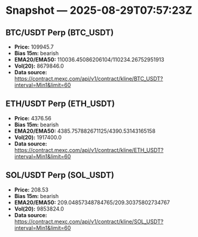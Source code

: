 # Snapshot — 2025-08-29T07:57:23Z

## BTC/USDT Perp (BTC_USDT)
- **Price:** 109945.7
- **Bias 15m:** bearish
- **EMA20/EMA50:** 110036.45086206104/110234.26752951913
- **Vol(20):** 8679846.0
- **Data source:** https://contract.mexc.com/api/v1/contract/kline/BTC_USDT?interval=Min1&limit=60

## ETH/USDT Perp (ETH_USDT)
- **Price:** 4376.56
- **Bias 15m:** bearish
- **EMA20/EMA50:** 4385.757882671125/4390.53143165158
- **Vol(20):** 1917400.0
- **Data source:** https://contract.mexc.com/api/v1/contract/kline/ETH_USDT?interval=Min1&limit=60

## SOL/USDT Perp (SOL_USDT)
- **Price:** 208.53
- **Bias 15m:** bearish
- **EMA20/EMA50:** 209.04857348784765/209.30375802734767
- **Vol(20):** 9853824.0
- **Data source:** https://contract.mexc.com/api/v1/contract/kline/SOL_USDT?interval=Min1&limit=60
